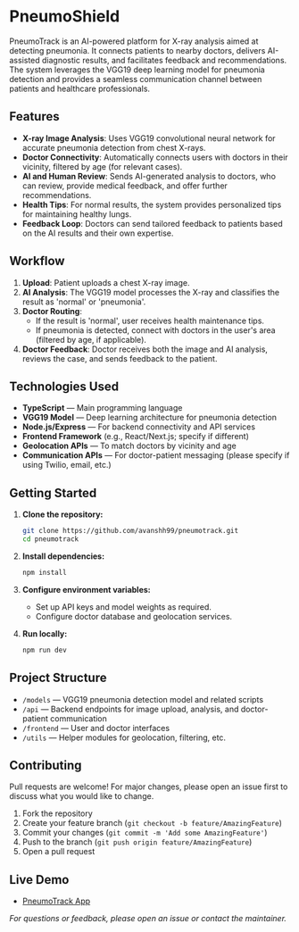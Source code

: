 # PneumoShield

PneumoTrack is an AI-powered platform for X-ray analysis aimed at detecting pneumonia. It connects patients to nearby doctors, delivers AI-assisted diagnostic results, and facilitates feedback and recommendations. The system leverages the VGG19 deep learning model for pneumonia detection and provides a seamless communication channel between patients and healthcare professionals.

## Features

- **X-ray Image Analysis**: Uses VGG19 convolutional neural network for accurate pneumonia detection from chest X-rays.
- **Doctor Connectivity**: Automatically connects users with doctors in their vicinity, filtered by age (for relevant cases).
- **AI and Human Review**: Sends AI-generated analysis to doctors, who can review, provide medical feedback, and offer further recommendations.
- **Health Tips**: For normal results, the system provides personalized tips for maintaining healthy lungs.
- **Feedback Loop**: Doctors can send tailored feedback to patients based on the AI results and their own expertise.

## Workflow

1. **Upload**: Patient uploads a chest X-ray image.
2. **AI Analysis**: The VGG19 model processes the X-ray and classifies the result as 'normal' or 'pneumonia'.
3. **Doctor Routing**:
   - If the result is 'normal', user receives health maintenance tips.
   - If pneumonia is detected, connect with doctors in the user's area (filtered by age, if applicable).
4. **Doctor Feedback**: Doctor receives both the image and AI analysis, reviews the case, and sends feedback to the patient.

## Technologies Used

- **TypeScript** — Main programming language
- **VGG19 Model** — Deep learning architecture for pneumonia detection
- **Node.js/Express**  — For backend connectivity and API services
- **Frontend Framework** (e.g., React/Next.js; specify if different)
- **Geolocation APIs** — To match doctors by vicinity and age
- **Communication APIs** — For doctor-patient messaging (please specify if using Twilio, email, etc.)

## Getting Started

1. **Clone the repository:**
   ```bash
   git clone https://github.com/avanshh99/pneumotrack.git
   cd pneumotrack
   ```
2. **Install dependencies:**
   ```bash
   npm install
   ```
3. **Configure environment variables:**
   - Set up API keys and model weights as required.
   - Configure doctor database and geolocation services.

4. **Run locally:**
   ```bash
   npm run dev
   ```

## Project Structure

- `/models` — VGG19 pneumonia detection model and related scripts
- `/api` — Backend endpoints for image upload, analysis, and doctor-patient communication
- `/frontend` — User and doctor interfaces
- `/utils` — Helper modules for geolocation, filtering, etc.

## Contributing

Pull requests are welcome! For major changes, please open an issue first to discuss what you would like to change.

1. Fork the repository
2. Create your feature branch (`git checkout -b feature/AmazingFeature`)
3. Commit your changes (`git commit -m 'Add some AmazingFeature'`)
4. Push to the branch (`git push origin feature/AmazingFeature`)
5. Open a pull request


## Live Demo

- [PneumoTrack App](https://pneumoshield.vercel.app)

*For questions or feedback, please open an issue or contact the maintainer.*
